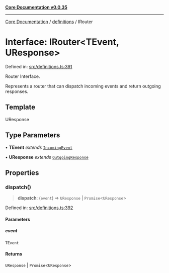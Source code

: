 [**Core Documentation v0.0.35**](../../README.md)

***

[Core Documentation](../../modules.md) / [definitions](../README.md) / IRouter

# Interface: IRouter\<TEvent, UResponse\>

Defined in: [src/definitions.ts:391](https://github.com/stonemjs/core/blob/83759020101bdf94fc7c7a0d8609e63689d57c0f/src/definitions.ts#L391)

Router Interface.

Represents a router that can dispatch incoming events and return outgoing responses.

## Template

UResponse

## Type Parameters

• **TEvent** *extends* [`IncomingEvent`](../../events/IncomingEvent/classes/IncomingEvent.md)

• **UResponse** *extends* [`OutgoingResponse`](../../events/OutgoingResponse/classes/OutgoingResponse.md)

## Properties

### dispatch()

> **dispatch**: (`event`) => `UResponse` \| `Promise`\<`UResponse`\>

Defined in: [src/definitions.ts:392](https://github.com/stonemjs/core/blob/83759020101bdf94fc7c7a0d8609e63689d57c0f/src/definitions.ts#L392)

#### Parameters

##### event

`TEvent`

#### Returns

`UResponse` \| `Promise`\<`UResponse`\>
